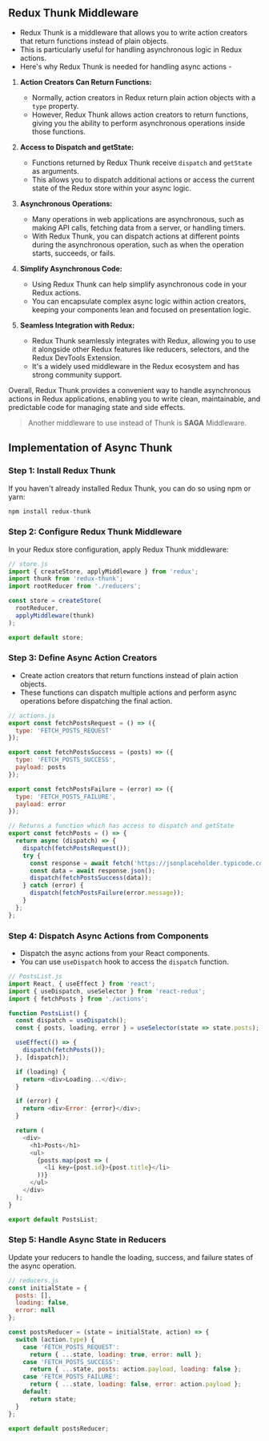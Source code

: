 ## Redux Thunk Middleware

- Redux Thunk is a middleware that allows you to write action creators that return functions instead of plain objects. 
- This is particularly useful for handling asynchronous logic in Redux actions. 
- Here's why Redux Thunk is needed for handling async actions -

1. **Action Creators Can Return Functions:**
   - Normally, action creators in Redux return plain action objects with a `type` property. 
   - However, Redux Thunk allows action creators to return functions, giving you the ability to perform asynchronous operations inside those functions.

2. **Access to Dispatch and getState:**
   - Functions returned by Redux Thunk receive `dispatch` and `getState` as arguments. 
   - This allows you to dispatch additional actions or access the current state of the Redux store within your async logic.

3. **Asynchronous Operations:**
   - Many operations in web applications are asynchronous, such as making API calls, fetching data from a server, or handling timers. 
   - With Redux Thunk, you can dispatch actions at different points during the asynchronous operation, such as when the operation starts, succeeds, or fails.

4. **Simplify Asynchronous Code:**
   - Using Redux Thunk can help simplify asynchronous code in your Redux actions. 
   - You can encapsulate complex async logic within action creators, keeping your components lean and focused on presentation logic.

5. **Seamless Integration with Redux:**
   - Redux Thunk seamlessly integrates with Redux, allowing you to use it alongside other Redux features like reducers, selectors, and the Redux DevTools Extension. 
   - It's a widely used middleware in the Redux ecosystem and has strong community support.

Overall, Redux Thunk provides a convenient way to handle asynchronous actions in Redux applications, enabling you to write clean, maintainable, and predictable code for managing state and side effects.

> Another middleware to use instead of Thunk is **SAGA** Middleware.

## Implementation of Async Thunk 

### Step 1: Install Redux Thunk
If you haven't already installed Redux Thunk, you can do so using npm or yarn:

```bash
npm install redux-thunk
```

### Step 2: Configure Redux Thunk Middleware
In your Redux store configuration, apply Redux Thunk middleware:

```javascript
// store.js
import { createStore, applyMiddleware } from 'redux';
import thunk from 'redux-thunk';
import rootReducer from './reducers';

const store = createStore(
  rootReducer,
  applyMiddleware(thunk)
);

export default store;
```

### Step 3: Define Async Action Creators
- Create action creators that return functions instead of plain action objects. 
- These functions can dispatch multiple actions and perform async operations before dispatching the final action.

```javascript
// actions.js
export const fetchPostsRequest = () => ({
  type: 'FETCH_POSTS_REQUEST'
});

export const fetchPostsSuccess = (posts) => ({
  type: 'FETCH_POSTS_SUCCESS',
  payload: posts
});

export const fetchPostsFailure = (error) => ({
  type: 'FETCH_POSTS_FAILURE',
  payload: error
});

// Returns a function which has access to dispatch and getState
export const fetchPosts = () => {
  return async (dispatch) => {
    dispatch(fetchPostsRequest());
    try {
      const response = await fetch('https://jsonplaceholder.typicode.com/posts');
      const data = await response.json();
      dispatch(fetchPostsSuccess(data));
    } catch (error) {
      dispatch(fetchPostsFailure(error.message));
    }
  };
};
```

### Step 4: Dispatch Async Actions from Components
- Dispatch the async actions from your React components. 
- You can use `useDispatch` hook to access the `dispatch` function.

```javascript
// PostsList.js
import React, { useEffect } from 'react';
import { useDispatch, useSelector } from 'react-redux';
import { fetchPosts } from './actions';

function PostsList() {
  const dispatch = useDispatch();
  const { posts, loading, error } = useSelector(state => state.posts);

  useEffect(() => {
    dispatch(fetchPosts());
  }, [dispatch]);

  if (loading) {
    return <div>Loading...</div>;
  }

  if (error) {
    return <div>Error: {error}</div>;
  }

  return (
    <div>
      <h1>Posts</h1>
      <ul>
        {posts.map(post => (
          <li key={post.id}>{post.title}</li>
        ))}
      </ul>
    </div>
  );
}

export default PostsList;
```

### Step 5: Handle Async State in Reducers
Update your reducers to handle the loading, success, and failure states of the async operation.

```javascript
// reducers.js
const initialState = {
  posts: [],
  loading: false,
  error: null
};

const postsReducer = (state = initialState, action) => {
  switch (action.type) {
    case 'FETCH_POSTS_REQUEST':
      return { ...state, loading: true, error: null };
    case 'FETCH_POSTS_SUCCESS':
      return { ...state, posts: action.payload, loading: false };
    case 'FETCH_POSTS_FAILURE':
      return { ...state, loading: false, error: action.payload };
    default:
      return state;
  }
};

export default postsReducer;
```